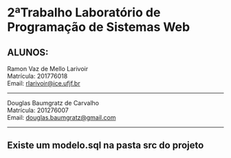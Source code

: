 # 2ªTrabalho Laboratório de Programação de Sistemas Web

## ALUNOS:
Ramon Vaz de Mello Larivoir <br>
Matrícula: 201776018 <br>
Email: rlarivoir@ice.ufjf.br

---

Douglas Baumgratz de Carvalho <br>
Matrícula: 201276007 <br>
Email: douglas.baumgratz@gmail.com  

---

## Existe um modelo.sql na pasta src do projeto
